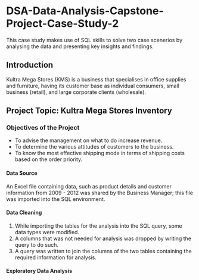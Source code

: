 # DSA-Data-Analysis-Capstone-Project-Case-Study-2
This case study makes use of SQL skills to solve two case scenerios by analysing the data and presenting key insights and findings.
## Introduction
Kultra Mega Stores (KMS) is a business that specialises in office supplies and furniture, having its customer base as individual consumers, small business (retail), and large corporate clients (wholesale).
## Project Topic:  **Kultra Mega Stores Inventory**
### Objectives of the Project
- To advise the management on what to do increase revenue.
- To  determine the various attitudes of customers to the business.
- To know the most effective shipping mode in terms of shipping costs based on the order priority.
#### Data Source
An Excel file containing data, such as product details and customer information from 2009 - 2012 was shared by the Business Manager; this file was imported into the SQL environment.
#### Data Cleaning
1. While importing the tables for the analysis into the SQL query, some data types were modified.
2. A columns that was not needed for analysis was dropped by writing the query to do such.
3. A query was written to join the columns of the two tables containing the required information for analysis.
#### Exploratory Data Analysis
